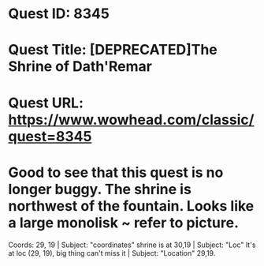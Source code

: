 # Quest ID: 8345
# Quest Title: [DEPRECATED]The Shrine of Dath'Remar
# Quest URL: https://www.wowhead.com/classic/quest=8345
# Good to see that this quest is no longer buggy. The shrine is northwest of the fountain. Looks like a large monolisk ~ refer to picture.

Coords: 29, 19 | Subject: "coordinates"
shrine is at 30,19 | Subject: "Loc"
It's at loc (29, 19), big thing can't miss it | Subject: "Location"
29,19.